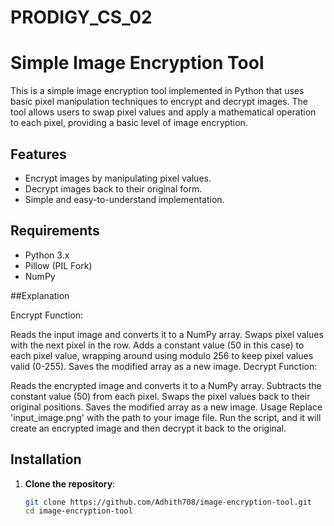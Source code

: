 # PRODIGY_CS_02

# Simple Image Encryption Tool

This is a simple image encryption tool implemented in Python that uses basic pixel manipulation techniques to encrypt and decrypt images. The tool allows users to swap pixel values and apply a mathematical operation to each pixel, providing a basic level of image encryption.

## Features

- Encrypt images by manipulating pixel values.
- Decrypt images back to their original form.
- Simple and easy-to-understand implementation.

## Requirements

- Python 3.x
- Pillow (PIL Fork)
- NumPy

##Explanation

Encrypt Function:

Reads the input image and converts it to a NumPy array.
Swaps pixel values with the next pixel in the row.
Adds a constant value (50 in this case) to each pixel value, wrapping around using modulo 256 to keep pixel values valid (0-255).
Saves the modified array as a new image.
Decrypt Function:

Reads the encrypted image and converts it to a NumPy array.
Subtracts the constant value (50) from each pixel.
Swaps the pixel values back to their original positions.
Saves the modified array as a new image.
Usage
Replace 'input_image.png' with the path to your image file.
Run the script, and it will create an encrypted image and then decrypt it back to the original.
## Installation

1. **Clone the repository**:

   ```bash
   git clone https://github.com/Adhith708/image-encryption-tool.git
   cd image-encryption-tool
